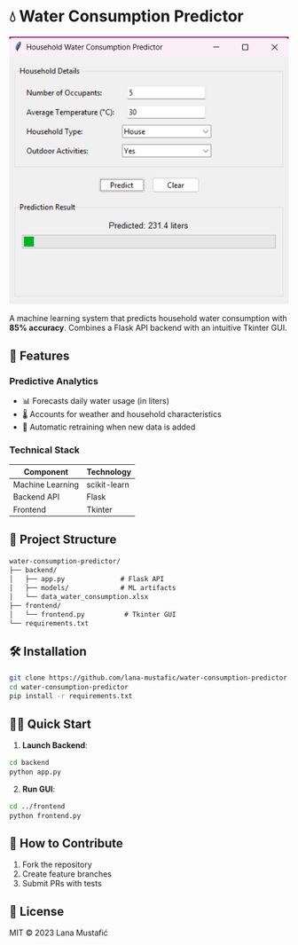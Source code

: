 # 💧 Water Consumption Predictor

<p align="center">
  <img src="screenshot.png" alt="GUI Screenshot" width="600">
</p>

A machine learning system that predicts household water consumption with **85% accuracy**. Combines a Flask API backend with an intuitive Tkinter GUI.

## 🚀 Features

### Predictive Analytics
- 📊 Forecasts daily water usage (in liters)
- 🌡️ Accounts for weather and household characteristics
- 🔄 Automatic retraining when new data is added

### Technical Stack
| Component          | Technology |
|--------------------|------------|
| Machine Learning   | scikit-learn |
| Backend API        | Flask      |
| Frontend           | Tkinter    |

## 📂 Project Structure
```
water-consumption-predictor/
├── backend/
│   ├── app.py              # Flask API
│   ├── models/             # ML artifacts
│   └── data_water_consumption.xlsx
├── frontend/
│   └── frontend.py          # Tkinter GUI
└── requirements.txt
```

## 🛠️ Installation
```bash
git clone https://github.com/lana-mustafic/water-consumption-predictor.git
cd water-consumption-predictor
pip install -r requirements.txt
```

## 🏃‍♂️ Quick Start
1. **Launch Backend**:
```bash
cd backend
python app.py
```

2. **Run GUI**:
```bash
cd ../frontend
python frontend.py
```

## 🤝 How to Contribute
1. Fork the repository
2. Create feature branches
3. Submit PRs with tests

## 📜 License
MIT © 2023 Lana Mustafić
